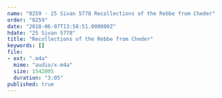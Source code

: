 ```yaml
---
name: "0259 - 25 Sivan 5778 Recollections of the Rebbe from Cheder"
order: "0259"
date: "2018-06-07T13:58:51.000000Z"
hdate: "25 Sivan 5778"
title: "Recollections of the Rebbe from Cheder"
keywords: []
file:
- ext: ".m4a"
  mime: "audio/x-m4a"
  size: 1542005
  duration: "3:05"
published: true
---
```



